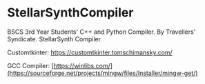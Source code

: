 # StellarSynthCompiler
BSCS 3rd Year Students' C++ and Python Compiler. By Travellers' Syndicate. StellarSynth Compiler

Customtkinter:
https://customtkinter.tomschimansky.com/

GCC Compiler:
[https://winlibs.com/](https://sourceforge.net/projects/mingw/files/Installer/mingw-get/)
